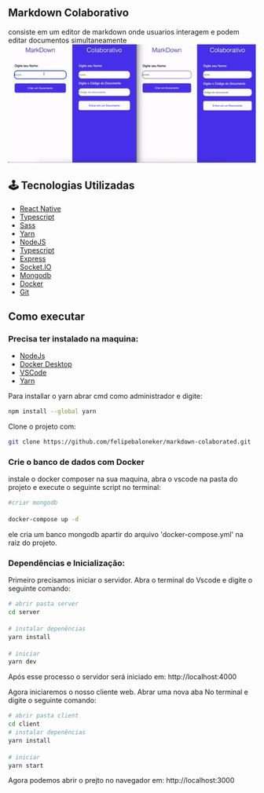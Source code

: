 ## Markdown Colaborativo
consiste em um editor de markdown onde usuarios interagem e podem editar documentos simultaneamente
<img src='.github/image.gif'>

## 🕹️ Tecnologias Utilizadas
- [React Native](https://reactjs.org)
- [Typescript](https://www.typescriptlang.org)
- [Sass](https://sass-lang.com/)
- [Yarn](https://yarnpkg.com/)
- [NodeJS](https://reactjs.org)
- [Typescript](https://www.typescriptlang.org)
- [Express](http://expressjs.com/pt-br/)
- [Socket.IO](https://socket.io/)
- [Mongodb](https://www.mongodb.com/)
- [Docker](https://www.docker.com)
- [Git](https://git-scm.com)

## Como executar


### Precisa ter instalado na maquina:
- [NodeJs](https://nodejs.org/en/)
- [Docker Desktop](https://www.docker.com/get-started/)
- [VSCode](https://code.visualstudio.com)
- [Yarn](https://classic.yarnpkg.com/lang/en/docs/install/#mac-stable)

Para installar o yarn abrar cmd como administrador e digite:

```bash
npm install --global yarn
```
Clone o projeto com:
``` bash
git clone https://github.com/felipebaloneker/markdown-colaborated.git
```
### Crie o banco de dados com Docker
instale o docker composer na sua maquina, abra o vscode na pasta do projeto e execute o seguinte script no terminal:

```bash
#criar mongodb

docker-compose up -d
```
ele cria um banco mongodb apartir do arquivo 'docker-compose.yml' na raiz do projeto.

### Dependências e Inicialização:
Primeiro precisamos iniciar o servidor. Abra o terminal do  Vscode e digite o seguinte comando:
``` bash
# abrir pasta server
cd server

# instalar depenências
yarn install

# iniciar 
yarn dev
```
Após esse processo o servidor será iniciado em: http://localhost:4000

Agora iniciaremos o nosso cliente web. Abrar uma nova aba No terminal e digite o seguinte comando:
```bash
# abrir pasta client
cd client
# instalar depenências
yarn install

# iniciar 
yarn start
```
Agora podemos abrir o prejto no navegador em: http://localhost:3000
